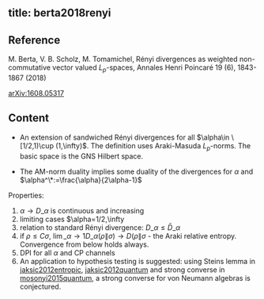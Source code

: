 title: berta2018renyi
---
## Reference

 M. Berta, V. B. Scholz, M. Tomamichel, Rényi divergences as weighted non-commutative vector valued $L_p$-spaces, Annales Henri Poincaré 19 (6), 1843-1867 (2018)

[arXiv:1608.05317](https://arxiv.org/pdf/1608.05317.pdf) 

## Content

* An extension of sandwiched Rényi divergences for all $\alpha\in \[1/2,1)\cup (1,\infty)$. The definition uses Araki-Masuda $L_p$-norms. The basic space is the GNS Hilbert space.

* The AM-norm duality implies some duality of the divergences for $\alpha$ and $\alpha^\*:=\frac{\alpha}{2\alpha-1}$

Properties: 
  1. $\alpha\to D\_\alpha$ is continuous and increasing
  1. limiting cases $\alpha=1/2,\infty
  1. relation to standard Rényi divergence: $D\_\alpha\le \bar D\_\alpha$  
  1. if $\rho\le C\sigma$, $\lim\_{\alpha\to 1} D\_\alpha(\rho\|\sigma)\to D(\rho\|\sigma$ - the Araki relative entropy. Convergence from below holds  always.
  1. DPI for all $\alpha$ and CP channels
  1. An application to hypothesis testing is suggested: using Steins lemma in 
[jaksic2012entropic](jaksic2012entropic), [jaksic2012quantum](jaksic2012quantum) and strong converse in [mosonyi2015quantum](mosonyi2015quantum),
a strong converse for von Neumann algebras is conjectured.







